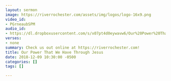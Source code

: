 ```yaml
---
layout: sermon
image: https://riverrochester.com/assets/img/logos/logo-16x9.png
video_id:
- PGrneaubSPM
audio_id:
- https://dl.dropboxusercontent.com/s/x07pt4d0eywavw6/Our%20Power%20That%20We%20Have%20Through%20Jesus.mp3?dl=0
verses:
- none
summary: Check us out online at https://riverrochester.com!
title: Our Power That We Have Through Jesus
date: 2018-12-09 10:30:00 -0500
categories: []
tags: []

---
```


